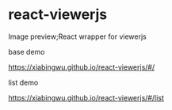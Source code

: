 # react-viewerjs
Image preview;React wrapper for viewerjs


base demo

https://xiabingwu.github.io/react-viewerjs/#/ 

list demo

https://xiabingwu.github.io/react-viewerjs/#/list
